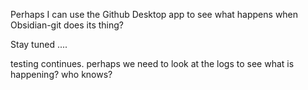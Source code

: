 Perhaps I can use the Github Desktop app to see what happens when Obsidian-git does its thing?

Stay tuned ....

testing continues.
perhaps we need to look at the logs to see what is happening?
who knows?
